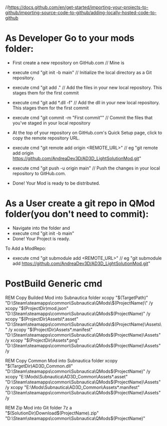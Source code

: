 //https://docs.github.com/en/get-started/importing-your-projects-to-github/importing-source-code-to-github/adding-locally-hosted-code-to-github
# As Developer Go to your mods folder:
 
- First create a new repository on GitHub.com // Mine is 
- execute cmd "git init -b main" // Initialize the local directory as a Git repository.
- execute cmd "git add ." // Add the files in your new local repository. This stages them for the first commit
- execute cmd "git add *.dll -f" // Add the dll in your new local repository. This stages them for the first commit
- execute cmd "git commit -m "First commit"" // Commit the files that you've staged in your local repository

- At the top of your repository on GitHub.com's Quick Setup page, click  to copy the remote repository URL.
- execute cmd "git remote add origin <REMOTE_URL>" // eg "git remote add origin https://github.com/AndreaDev3D/AD3D_LightSolutionMod.git"
- execute cmd "git push -u origin main" // Push the changes in your local repository to GitHub.com.
- Done! Your Mod is ready to be distributed.


# As a User create a git repo in QMod folder(you don't need to commit):

- Navigate into the folder and
- execute cmd "git init -b main"
- Done! Your Project is ready.

To Add a ModRepo:
- execute cmd "git submodule add <REMOTE_URL>" // eg "git submodule add https://github.com/AndreaDev3D/AD3D_LightSolutionMod.git"





# PostBuild Generic cmd

REM Copy Builded Mod into Subnautica folder
xcopy "$(TargetPath)" "D:\Steam\steamapps\common\Subnautica\QMods\$(ProjectName)\" /y
xcopy "$(ProjectDir)mod.json" "D:\Steam\steamapps\common\Subnautica\QMods\$(ProjectName)\" /y
xcopy "$(ProjectDir)Assets\*.asset" "D:\Steam\steamapps\common\Subnautica\QMods\$(ProjectName)\Assets\" /y
xcopy "$(ProjectDir)Assets\*.manifest" "D:\Steam\steamapps\common\Subnautica\QMods\$(ProjectName)\Assets\" /y
xcopy "$(ProjectDir)Assets\*.png" "D:\Steam\steamapps\common\Subnautica\QMods\$(ProjectName)\Assets\" /y

REM  Copy Common Mod into Subnautica folder
xcopy "$(TargetDir)AD3D_Common.dll" "D:\Steam\steamapps\common\Subnautica\QMods\$(ProjectName)\" /y
xcopy "E:\Mods\Subnautica\AD3D_Common\Assets\*.asset" "D:\Steam\steamapps\common\Subnautica\QMods\$(ProjectName)\Assets\" /y
xcopy "E:\Mods\Subnautica\AD3D_Common\Assets\*.manifest" "D:\Steam\steamapps\common\Subnautica\QMods\$(ProjectName)\Assets\" /y

REM  Zip Mod into Git folder
7z a "$(SolutionDir)Download\$(ProjectName).zip" "D:\Steam\steamapps\common\Subnautica\QMods\$(ProjectName)"